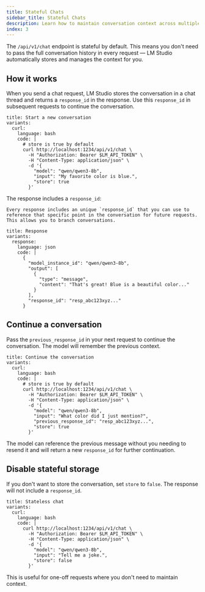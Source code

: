 ```yaml
---
title: Stateful Chats
sidebar_title: Stateful Chats
description: Learn how to maintain conversation context across multiple requests
index: 3
---
```


The `/api/v1/chat` endpoint is stateful by default. This means you don't need to pass the full conversation history in every request — LM Studio automatically stores and manages the context for you.

## How it works

When you send a chat request, LM Studio stores the conversation in a chat thread and returns a `response_id` in the response. Use this `response_id` in subsequent requests to continue the conversation.

```lms_code_snippet
title: Start a new conversation
variants:
  curl:
    language: bash
    code: |
      # store is true by default
      curl http://localhost:1234/api/v1/chat \
        -H "Authorization: Bearer $LM_API_TOKEN" \
        -H "Content-Type: application/json" \
        -d '{
          "model": "qwen/qwen3-8b",
          "input": "My favorite color is blue.",
          "store": true
        }'
```

The response includes a `response_id`:

```lms_info
Every response includes an unique `response_id` that you can use to reference that specific point in the conversation for future requests. This allows you to branch conversations.
```

```lms_code_snippet
title: Response
variants:
  response:
    language: json
    code: |
      {
        "model_instance_id": "qwen/qwen3-8b",
        "output": [
          {
            "type": "message",
            "content": "That's great! Blue is a beautiful color..."
          }
        ],
        "response_id": "resp_abc123xyz..."
      }
```

## Continue a conversation

Pass the `previous_response_id` in your next request to continue the conversation. The model will remember the previous context.



```lms_code_snippet
title: Continue the conversation
variants:
  curl:
    language: bash
    code: |
      # store is true by default
      curl http://localhost:1234/api/v1/chat \
        -H "Authorization: Bearer $LM_API_TOKEN" \
        -H "Content-Type: application/json" \
        -d '{
          "model": "qwen/qwen3-8b",
          "input": "What color did I just mention?",
          "previous_response_id": "resp_abc123xyz...",
          "store": true
        }'
```

The model can reference the previous message without you needing to resend it and will return a new `response_id` for further continuation.

## Disable stateful storage

If you don't want to store the conversation, set `store` to `false`. The response will not include a `response_id`.

```lms_code_snippet
title: Stateless chat
variants:
  curl:
    language: bash
    code: |
      curl http://localhost:1234/api/v1/chat \
        -H "Authorization: Bearer $LM_API_TOKEN" \
        -H "Content-Type: application/json" \
        -d '{
          "model": "qwen/qwen3-8b",
          "input": "Tell me a joke.",
          "store": false
        }'
```

This is useful for one-off requests where you don't need to maintain context.
